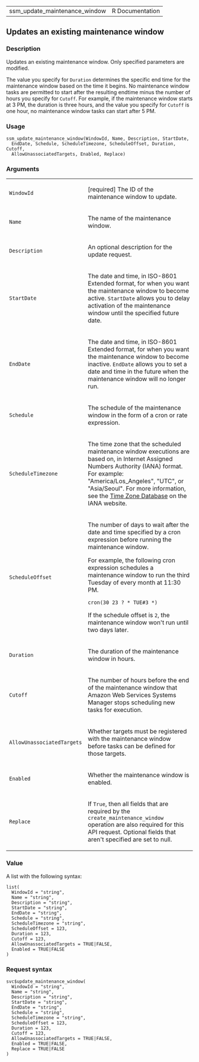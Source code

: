 <table style="width: 100%;">
<tbody>
<tr class="odd">
<td>ssm_update_maintenance_window</td>
<td style="text-align: right;">R Documentation</td>
</tr>
</tbody>
</table>

## Updates an existing maintenance window

### Description

Updates an existing maintenance window. Only specified parameters are
modified.

The value you specify for `Duration` determines the specific end time
for the maintenance window based on the time it begins. No maintenance
window tasks are permitted to start after the resulting endtime minus
the number of hours you specify for `Cutoff`. For example, if the
maintenance window starts at 3 PM, the duration is three hours, and the
value you specify for `Cutoff` is one hour, no maintenance window tasks
can start after 5 PM.

### Usage

    ssm_update_maintenance_window(WindowId, Name, Description, StartDate,
      EndDate, Schedule, ScheduleTimezone, ScheduleOffset, Duration, Cutoff,
      AllowUnassociatedTargets, Enabled, Replace)

### Arguments

<table>
<colgroup>
<col style="width: 35%" />
<col style="width: 65%" />
</colgroup>
<tbody>
<tr class="odd">
<td><code
id="ssm_update_maintenance_window_:_WindowId">WindowId</code></td>
<td><p>[required] The ID of the maintenance window to update.</p></td>
</tr>
<tr class="even">
<td><code id="ssm_update_maintenance_window_:_Name">Name</code></td>
<td><p>The name of the maintenance window.</p></td>
</tr>
<tr class="odd">
<td><code
id="ssm_update_maintenance_window_:_Description">Description</code></td>
<td><p>An optional description for the update request.</p></td>
</tr>
<tr class="even">
<td><code
id="ssm_update_maintenance_window_:_StartDate">StartDate</code></td>
<td><p>The date and time, in ISO-8601 Extended format, for when you want
the maintenance window to become active. <code>StartDate</code> allows
you to delay activation of the maintenance window until the specified
future date.</p></td>
</tr>
<tr class="odd">
<td><code
id="ssm_update_maintenance_window_:_EndDate">EndDate</code></td>
<td><p>The date and time, in ISO-8601 Extended format, for when you want
the maintenance window to become inactive. <code>EndDate</code> allows
you to set a date and time in the future when the maintenance window
will no longer run.</p></td>
</tr>
<tr class="even">
<td><code
id="ssm_update_maintenance_window_:_Schedule">Schedule</code></td>
<td><p>The schedule of the maintenance window in the form of a cron or
rate expression.</p></td>
</tr>
<tr class="odd">
<td><code
id="ssm_update_maintenance_window_:_ScheduleTimezone">ScheduleTimezone</code></td>
<td><p>The time zone that the scheduled maintenance window executions
are based on, in Internet Assigned Numbers Authority (IANA) format. For
example: "America/Los_Angeles", "UTC", or "Asia/Seoul". For more
information, see the <a href="https://www.iana.org/time-zones">Time Zone
Database</a> on the IANA website.</p></td>
</tr>
<tr class="even">
<td><code
id="ssm_update_maintenance_window_:_ScheduleOffset">ScheduleOffset</code></td>
<td><p>The number of days to wait after the date and time specified by a
cron expression before running the maintenance window.</p>
<p>For example, the following cron expression schedules a maintenance
window to run the third Tuesday of every month at 11:30 PM.</p>
<p><code style="white-space: pre;">⁠cron(30 23 ? * TUE#3 *)⁠</code></p>
<p>If the schedule offset is <code>2</code>, the maintenance window
won't run until two days later.</p></td>
</tr>
<tr class="odd">
<td><code
id="ssm_update_maintenance_window_:_Duration">Duration</code></td>
<td><p>The duration of the maintenance window in hours.</p></td>
</tr>
<tr class="even">
<td><code id="ssm_update_maintenance_window_:_Cutoff">Cutoff</code></td>
<td><p>The number of hours before the end of the maintenance window that
Amazon Web Services Systems Manager stops scheduling new tasks for
execution.</p></td>
</tr>
<tr class="odd">
<td><code
id="ssm_update_maintenance_window_:_AllowUnassociatedTargets">AllowUnassociatedTargets</code></td>
<td><p>Whether targets must be registered with the maintenance window
before tasks can be defined for those targets.</p></td>
</tr>
<tr class="even">
<td><code
id="ssm_update_maintenance_window_:_Enabled">Enabled</code></td>
<td><p>Whether the maintenance window is enabled.</p></td>
</tr>
<tr class="odd">
<td><code
id="ssm_update_maintenance_window_:_Replace">Replace</code></td>
<td><p>If <code>True</code>, then all fields that are required by the
<code>create_maintenance_window</code> operation are also required for
this API request. Optional fields that aren't specified are set to
null.</p></td>
</tr>
</tbody>
</table>

### Value

A list with the following syntax:

    list(
      WindowId = "string",
      Name = "string",
      Description = "string",
      StartDate = "string",
      EndDate = "string",
      Schedule = "string",
      ScheduleTimezone = "string",
      ScheduleOffset = 123,
      Duration = 123,
      Cutoff = 123,
      AllowUnassociatedTargets = TRUE|FALSE,
      Enabled = TRUE|FALSE
    )

### Request syntax

    svc$update_maintenance_window(
      WindowId = "string",
      Name = "string",
      Description = "string",
      StartDate = "string",
      EndDate = "string",
      Schedule = "string",
      ScheduleTimezone = "string",
      ScheduleOffset = 123,
      Duration = 123,
      Cutoff = 123,
      AllowUnassociatedTargets = TRUE|FALSE,
      Enabled = TRUE|FALSE,
      Replace = TRUE|FALSE
    )
